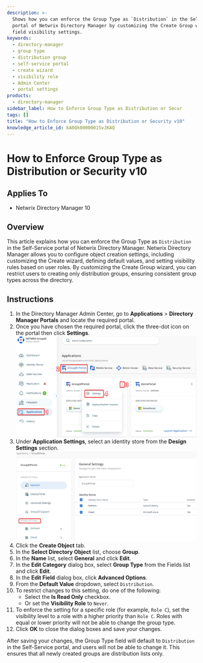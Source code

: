 ```yaml
---
description: >-
  Shows how you can enforce the Group Type as `Distribution` in the Self-Service
  portal of Netwrix Directory Manager by customizing the Create Group wizard and
  field visibility settings.
keywords:
  - directory-manager
  - group type
  - distribution group
  - self-service portal
  - create wizard
  - visibility role
  - Admin Center
  - portal settings
products:
  - directory-manager
sidebar_label: How to Enforce Group Type as Distribution or Secur
tags: []
title: "How to Enforce Group Type as Distribution or Security v10"
knowledge_article_id: kA0Qk00000015vJKAQ
---
```


# How to Enforce Group Type as Distribution or Security v10

## Applies To
- Netwrix Directory Manager 10

## Overview
This article explains how you can enforce the Group Type as `Distribution` in the Self-Service portal of Netwrix Directory Manager. Netwrix Directory Manager allows you to configure object creation settings, including customizing the Create wizard, defining default values, and setting visibility rules based on user roles. By customizing the Create Group wizard, you can restrict users to creating only distribution groups, ensuring consistent group types across the directory.

## Instructions
1. In the Directory Manager Admin Center, go to **Applications** > **Directory Manager Portals** and locate the required portal.  
2. Once you have chosen the required portal, click the three-dot icon on the portal then click **Settings**.  
   ![Steps 1-2](images/ka0Qk000000DusP_0EMQk00000C19C1.png)
3. Under **Application Settings**, select an identity store from the **Design Settings** section.  
   ![Step 3](images/ka0Qk000000DusP_0EMQk00000C13Mk.png)
4. Click the **Create Object** tab.
5. In the **Select Directory Object** list, choose **Group**.
6. In the **Name** list, select **General** and click **Edit**.
7. In the **Edit Category** dialog box, select **Group Type** from the Fields list and click **Edit**.
8. In the **Edit Field** dialog box, click **Advanced Options**.
9. From the **Default Value** dropdown, select `Distribution`.
10. To restrict changes to this setting, do one of the following:
    - Select the **Is Read Only** checkbox.
    - Or set the **Visibility Role** to `Never`.
11. To enforce the setting for a specific role (for example, `Role C`), set the visibility level to a role with a higher priority than `Role C`. Roles with equal or lower priority will not be able to change the group type.
12. Click **OK** to close the dialog boxes and save your changes.

After saving your changes, the Group Type field will default to `Distribution` in the Self-Service portal, and users will not be able to change it. This ensures that all newly created groups are distribution lists only.
